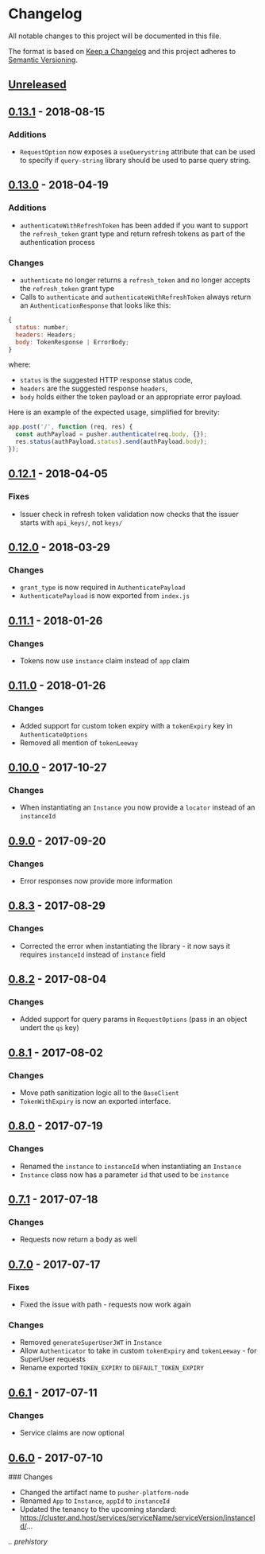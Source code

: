# Changelog
All notable changes to this project will be documented in this file.

The format is based on [Keep a Changelog](http://keepachangelog.com/en/1.0.0/)
and this project adheres to [Semantic Versioning](http://semver.org/spec/v2.0.0.html).

## [Unreleased](https://github.com/pusher/pusher-platform-node/compare/0.13.1...HEAD)

## [0.13.1](https://github.com/pusher/pusher-platform-node/compare/0.13.1...0.13.0) - 2018-08-15

### Additions

- `RequestOption` now exposes a `useQuerystring` attribute that can be used to specify if
  `query-string` library should be used to parse query string.

## [0.13.0](https://github.com/pusher/pusher-platform-node/compare/0.12.1...0.13.0) - 2018-04-19

### Additions

- `authenticateWithRefreshToken` has been added if you want to support the `refresh_token` grant type and return refresh tokens as part of the authentication process

### Changes

- `authenticate` no longer returns a `refresh_token` and no longer accepts the `refresh_token` grant type
- Calls to `authenticate` and `authenticateWithRefreshToken` always return an `AuthenticationResponse` that looks like this:

```js
{
  status: number;
  headers: Headers;
  body: TokenResponse | ErrorBody;
}
```

where:

* `status` is the suggested HTTP response status code,
* `headers` are the suggested response `headers`,
* `body` holds either the token payload or an appropriate error payload.

Here is an example of the expected usage, simplified for brevity:

```js
app.post('/', function (req, res) {
  const authPayload = pusher.authenticate(req.body, {});
  res.status(authPayload.status).send(authPayload.body);
});
```

## [0.12.1](https://github.com/pusher/pusher-platform-node/compare/0.12.0...0.12.1) - 2018-04-05

### Fixes

- Issuer check in refresh token validation now checks that the issuer starts with `api_keys/`, not `keys/`

## [0.12.0](https://github.com/pusher/pusher-platform-node/compare/0.11.1...0.12.0) - 2018-03-29

### Changes

- `grant_type` is now required in `AuthenticatePayload`
- `AuthenticatePayload` is now exported from `index.js`

## [0.11.1](https://github.com/pusher/pusher-platform-node/compare/0.11.0...0.11.1) - 2018-01-26

### Changes

- Tokens now use `instance` claim instead of `app` claim

## [0.11.0](https://github.com/pusher/pusher-platform-node/compare/0.10.0...0.11.0) - 2018-01-26

### Changes

- Added support for custom token expiry with a `tokenExpiry` key in `AuthenticateOptions`
- Removed all mention of `tokenLeeway`

## [0.10.0](https://github.com/pusher/pusher-platform-node/compare/0.9.0...0.10.0) - 2017-10-27

### Changes

- When instantiating an `Instance` you now provide a `locator` instead of an `instanceId`

## [0.9.0](https://github.com/pusher/pusher-platform-node/compare/0.8.3...0.9.0) - 2017-09-20

### Changes

- Error responses now provide more information

## [0.8.3](https://github.com/pusher/pusher-platform-node/compare/0.8.2...0.8.3) - 2017-08-29

### Changes

- Corrected the error when instantiating the library - it now says it requires `instanceId` instead of `instance` field

## [0.8.2](https://github.com/pusher/pusher-platform-node/compare/0.8.1...0.8.2) - 2017-08-04

### Changes

- Added support for query params in `RequestOptions` (pass in an object undert the `qs` key)

## [0.8.1](https://github.com/pusher/pusher-platform-node/compare/0.3.0...0.8.1) - 2017-08-02

### Changes

- Move path sanitization logic all to the `BaseClient`
- `TokenWithExpiry` is now an exported interface.

## [0.8.0](https://github.com/pusher/pusher-platform-node/compare/0.7.1...0.8.0) - 2017-07-19

### Changes

- Renamed the `instance` to `instanceId` when instantiating an `Instance`
- `Instance` class now has a parameter `id` that used to be `instance`

## [0.7.1](https://github.com/pusher/pusher-platform-node/compare/0.7.0...0.7.1) - 2017-07-18

### Changes

- Requests now return a body as well

## [0.7.0](https://github.com/pusher/pusher-platform-node/compare/0.6.1...0.7.0) - 2017-07-17

### Fixes

- Fixed the issue with path - requests now work again

### Changes

- Removed `generateSuperUserJWT` in `Instance`
- Allow `Authenticator` to take in custom `tokenExpiry` and `tokenLeeway` - for SuperUser requests
- Rename exported `TOKEN_EXPIRY` to `DEFAULT_TOKEN_EXPIRY`

## [0.6.1](https://github.com/pusher/pusher-platform-node/compare/0.6.0...0.6.1) - 2017-07-11

### Changes

- Service claims are now optional

## [0.6.0](https://github.com/pusher/pusher-platform-node/compare/0.5.0...0.6.0) - 2017-07-10

### Changes

- Changed the artifact name to `pusher-platform-node`
- Renamed `App` to `Instance`, `appId` to `instanceId`
- Updated the tenancy to the upcoming standard: https://cluster.and.host/services/serviceName/serviceVersion/instanceId/...


_.. prehistory_
